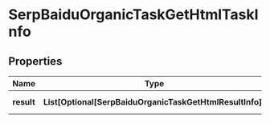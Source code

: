 # SerpBaiduOrganicTaskGetHtmlTaskInfo


## Properties

| Name | Type | Description | Notes |
|------------ | ------------- | ------------- | -------------|
**result** | **List[Optional[SerpBaiduOrganicTaskGetHtmlResultInfo]]** | array of results |[optional]|